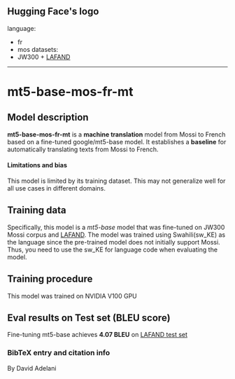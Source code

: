 Hugging Face's logo
---
language: 
- fr
- mos
datasets:
- JW300 + [LAFAND](https://github.com/masakhane-io/lafand-mt)
---
# mt5-base-mos-fr-mt
## Model description
**mt5-base-mos-fr-mt** is a **machine translation** model from Mossi to French based on a fine-tuned google/mt5-base model.  It establishes a **baseline** for automatically translating texts from Mossi to French.  


#### Limitations and bias
This model is limited by its training dataset. This may not generalize well for all use cases in different domains.  

## Training data
Specifically, this model is a *mt5-base* model that was fine-tuned on JW300 Mossi corpus and [LAFAND](https://github.com/masakhane-io/lafand-mt). The model was trained using Swahili(sw_KE) as the language since the pre-trained model does not initially support Mossi. Thus, you need to use the sw_KE for language code when evaluating the model. 

## Training procedure
This model was trained on NVIDIA V100 GPU

## Eval results on Test set (BLEU score)
Fine-tuning mt5-base achieves **4.07 BLEU** on [LAFAND test set](https://github.com/masakhane-io/lafand-mt)

### BibTeX entry and citation info
By David Adelani
```

```


